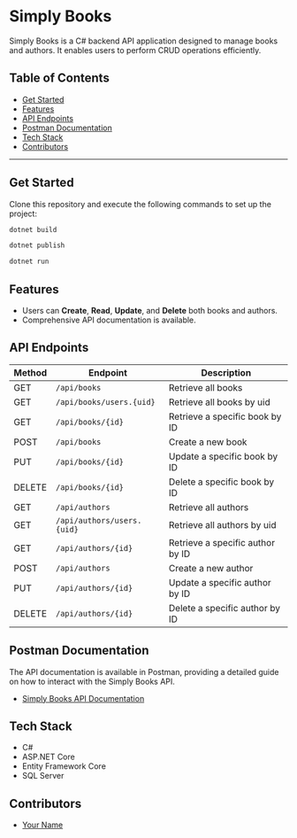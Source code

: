 # Simply Books

Simply Books is a C# backend API application designed to manage books and authors. It enables users to perform CRUD operations efficiently.

## Table of Contents

- [Get Started](#get-started)
- [Features](#features)
- [API Endpoints](#api-endpoints)
- [Postman Documentation](#postman-documentation)
- [Tech Stack](#tech-stack)
- [Contributors](#contributors)

---

## Get Started

Clone this repository and execute the following commands to set up the project:

```bash
dotnet build
```

```bash
dotnet publish
```

```bash
dotnet run
```

## Features

- Users can **Create**, **Read**, **Update**, and **Delete** both books and authors.
- Comprehensive API documentation is available.

## API Endpoints

| Method | Endpoint                    | Description                           |
|--------|-----------------------------|---------------------------------------|
| GET    | `/api/books`                | Retrieve all books                   |
| GET    | `/api/books/users.{uid}`    | Retrieve all books by uid            |
| GET    | `/api/books/{id}`           | Retrieve a specific book by ID       |
| POST   | `/api/books`                | Create a new book                    |
| PUT    | `/api/books/{id}`           | Update a specific book by ID         |
| DELETE | `/api/books/{id}`           | Delete a specific book by ID         |
| GET    | `/api/authors`              | Retrieve all authors                 |
| GET    | `/api/authors/users.{uid}`  | Retrieve all authors by uid          |
| GET    | `/api/authors/{id}`         | Retrieve a specific author by ID     |
| POST   | `/api/authors`              | Create a new author                  |
| PUT    | `/api/authors/{id}`         | Update a specific author by ID       |
| DELETE | `/api/authors/{id}`         | Delete a specific author by ID       |

## Postman Documentation

The API documentation is available in Postman, providing a detailed guide on how to interact with the Simply Books API.

- [Simply Books API Documentation](https://documenter.getpostman.com/view/31992966/2sAXxMhDxo)

## Tech Stack

- C#
- ASP.NET Core
- Entity Framework Core
- SQL Server

## Contributors

- [Your Name](https://github.com/your-github-url)
